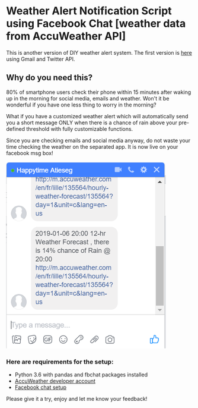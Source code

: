 # Weather Alert Notification Script using Facebook Chat [weather data from AccuWeather API]

This is another version of DIY weather alert system. The first version is [here](https://github.com/ekapope/WeatherAlertNotification) using Gmail and Twitter API.


## Why do you need this?

80% of smartphone users check their phone within 15 minutes after waking up in the morning for social media, emails and weather. Won't it be wonderful if you have one less thing to worry in the morning?

What if you have a customized weather alert which will automatically send you a short message ONLY when there is a chance of rain above your pre-defined threshold with fully customizable functions. 

Since you are checking emails and social media anyway, do not waste your time checking the weather on the separated app. It is now live on your facebook msg box!

![FB_Chat_Screenshot](https://github.com/ekapope/Weather_Alert_Notification_Facebook_Chat/blob/master/Capture_Facebook_Chat_msg.PNG)


### Here are requirements for the setup:

- Python 3.6 with pandas and fbchat packages installed
- [AccuWeather developer account](https://developer.accuweather.com/packages)
- [Facebook chat setup](https://github.com/carpedm20/fbchat)

Please give it a try, enjoy and let me know your feedback! 
